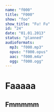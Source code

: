 ```yaml
---
name: "f000"
title: "F000"
show: "foo"
show_title: "Fu! Fu"
id: "24"
date: "01.01.2013"
status: "planned"
audioformats:
  mp3: "f000.mp3"
  opus: "f000.opus"
  aac: "f000.m4a"
  ogg: "f000.ogg"
---
```

# Faaaaa

## Fmmmmm
